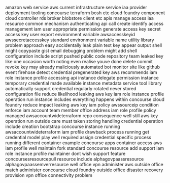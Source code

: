 amazon web service aws current infrastructure service iaa provider deployment tooling concourse terraform bosh etc cloud foundry component cloud controller rds broker blobstore client etc apis manage access iaa resource common mechanism authenticating api call create identify access management iam user appropriate permission generate access key secret access key user export environment variable awsaccesskeyid awssecretaccesskey standard environment variable name utility library problem approach easy accidentally leak plain text key appear output shell might copypaste gist email debugging problem might add shell configuration include script pushed public code repository team leaked key like one occasion worth noting even realise youve done delete commit revoke key may already maliciously automated bot monitor site like github event firehose detect credential pregenerated key aws recommends iam role instance profile accessing api instance delegate permission instance temporary credential made available instance metadata service tool library automatically support credential regularly rotated never stored configuration file reduce likelihood leaking aws key iam role instance profile operation run instance includes everything happens within concourse cloud foundry reduce impact leaking aws key iam policy awssourceip condition enforce iam account team member office address iam role profile policy managed awsaccountwideterraform repo consequence well still aws key operation run outside care must taken storing handling credential operation include creation bootstrap concourse instance running awsaccountwideterraform iam profile drawback process running get credential model play well required assign credential specific process running different container example concourse apps container access aws iam profile well maintain fork standard concourse resource add support iam role instance profile maintainer dont wish support feature concoursesresourcepull resource include alphagovpaassresource alphagovpaassemverresource well office vpn administer aws outside office match administer concourse cloud foundry outside office disaster recovery provision vpn office connectivity problem